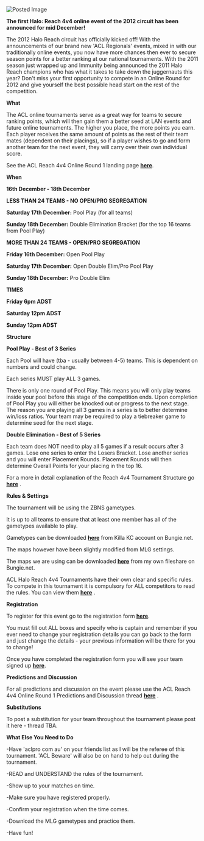 ![Posted Image](http://www.aclpro.com.au/images/banner/halo-or1-bannersmall.png)





**The first Halo: Reach 4v4 online event of the 2012 circuit has been announced for mid December!**




The 2012 Halo Reach circuit has officially kicked off! With the announcements of our brand new 'ACL Regionals' events, mixed in with our traditionally online events, you now have more chances then ever to secure season points for a better ranking at our national tournaments. With the 2011 season just wrapped up and Immunity being announced the 2011 Halo Reach champions who has what it takes to take down the juggernauts this year? Don't miss your first opportunity to compete in an Online Round for 2012 and give yourself the best possible head start on the rest of the competition.






**What**

The ACL online tournaments serve as a great way for teams to secure ranking points, which will then gain them a better seed at LAN events and future online tournaments. The higher you place, the more points you earn. Each player receives the same amount of points as the rest of their team mates (dependent on their placings), so if a player wishes to go and form another team for the next event, they will carry over their own individual score.





See the ACL Reach 4v4 Online Round 1 landing page 
[**here**](http://www.aclpro.com.au/2012/events/halo/acl-reach-4v4-r1-landing-page).






**When**


**16th December - 18th December**






**LESS THAN 24 TEAMS - NO OPEN/PRO SEGREGATION**


**Saturday 17th December:**
 Pool Play (for all teams)



**Sunday 18th December:**
 Double Elimination Bracket (for the top 16 teams from Pool Play)



**MORE THAN 24 TEAMS - OPEN/PRO SEGREGATION**


**Friday 16th December:**
Open Pool Play



**Saturday 17th December:**
 Open Double Elim/Pro Pool Play



**Sunday 18th December:**
 Pro Double Elim






**TIMES**


**Friday 6pm ADST**
 



**Saturday 12pm ADST**
 



**Sunday 12pm ADST**






**Structure**


**Pool Play - Best of 3 Series**


Each Pool will have (tba - usually between 4-5) teams. This is dependent on numbers and could change.


Each series MUST play ALL 3 games.


There is only one round of Pool Play. This means you will only play teams inside your pool before this stage of the competition ends. Upon completion of Pool Play you will either be knocked out or progress to the next stage. The reason you are playing all 3 games in a series is to better determine win/loss ratios. Your team may be required to play a tiebreaker game to determine seed for the next stage.






**Double Elimination - Best of 5 Series**


Each team does NOT need to play all 5 games if a result occurs after 3 games. Lose one series to enter the Losers Bracket. Lose another series and you will enter Placement Rounds. Placement Rounds will then determine Overall Points for your placing in the top 16.





For a more in detail explanation of the Reach 4v4 Tournament Structure go 
**[here](http://www.aclpro.com.au/procircuit/reach-2012-structure)**
.






**Rules & Settings**

The tournament will be using the ZBNS gametypes.


It is up to all teams to ensure that at least one member has all of the gametypes available to play.


Gametypes can be downloaded 
**[here](http://www.bungie.net/Stats/Reach/FileShare.aspx?player=Killa%20KC)**
 from Killa KC account on Bungie.net.






The maps however have been slightly modified from MLG settings.


The maps we are using can be downloaded 
**[here](http://www.bungie.net/Stats/Reach/FileShare.aspx?player=ACL%20Hoggy)**
 from my own fileshare on Bungie.net.




ACL Halo Reach 4v4 Tournaments have their own clear and specific rules. To compete in this tournament it is compulsory for ALL competitors to read the rules. You can view them 
**[here](http://www.aclpro.com.au/procircuit/acl-reach-4v4-rules)**
. 






**Registration**

To register for this event go to the registration form 
[**here**](http://registration.aclpro.com.au/?e=34). 





You must fill out ALL boxes and specify who is captain and remember if you ever need to change your registration details you can go back to the form and just change the details - your previous information will be there for you to change! 





Once you have completed the registration form you will see your team signed up 
[**here**](http://www.aclpro.com.au/2012/events/halo/acl-reach-4v4-r1-rego).






**Predictions and Discussion** 


For all predictions and discussion on the event please use the ACL Reach 4v4 Online Round 1 Predictions and Discussion thread 
**[here](http://www.aclpro.com.au/forums/topic/14982-acl-halo-reach-or1-predictions-and-discussion-thread/)**
.






**Substitutions** 


To post a substitution for your team throughout the tournament please post it here - 
thread TBA.






**What Else You Need to Do**


-Have 'aclpro com au' on your friends list as I will be the referee of this tournament. 'ACL Beware' will also be on hand to help out during the tournament.


-READ and UNDERSTAND the rules of the tournament.


-Show up to your matches 
on time. 


-Make sure you have registered properly.


-Confirm your registration when the time comes.


-Download the MLG gametypes and practice them.


-Have fun!